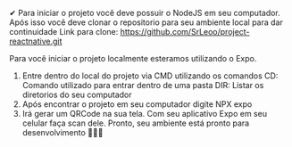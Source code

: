 ✔ Para iniciar o projeto você deve possuir o NodeJS em seu computador. Após isso você deve clonar o repositorio para seu ambiente local para dar continuidade
Link para clone: https://github.com/SrLeoo/project-reactnative.git

Para você iniciar o projeto localmente esteramos utilizando o Expo.
1. Entre dentro do local do projeto via CMD utilizando os comandos
     CD: Comando utilizado para entrar dentro de uma pasta
     DIR: Listar os diretorios do seu computador
2. Após encontrar o projeto em seu computador digite NPX expo
3. Irá gerar um QRCode na sua tela. Com seu aplicativo Expo em seu celular faça scan dele.
Pronto, seu ambiente está pronto para desenvolvimento 👾👾👾
